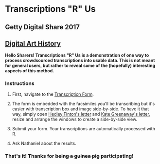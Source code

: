 # Transcriptions "R" Us
## Getty Digital Share 2017
## [Digital Art History](https://share.getty.edu/display/DAH)


**Hello Sharers! Transcriptions "R" Us is a demonstration of one way to process crowdsourced transcriptions into usable data. This is not meant for general users, but rather to reveal some of the (hopefully) interesting aspects of this method.**


### Instructions
1. First, navigate to the [Transcription Form](https://goo.gl/forms/TgYfZ24YAeS0HpcH3).

2. The form is embedded with the facsimiles you'll be transcribing but it's easier with transcription box and image side-by-side. To have it that way, simply open [Hedley Finton's letter](http://hdl.handle.net/10020/860525_d166) and [Kate Greenaway's letter](http://hdl.handle.net/10020/860525_d202), resize and arrange the windows to create a side-by-side view.

3. Submit your form. Your transcriptions are automatically processed with R.

4. Ask Nathaniel about the results.

### That's it! Thanks for ~~being a guinea pig~~ participating!
